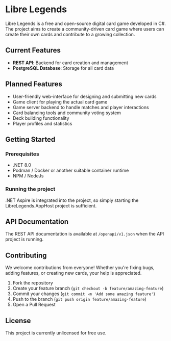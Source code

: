 ﻿# Libre Legends

Libre Legends is a free and open-source digital card game developed in C#.  
The project aims to create a community-driven card game where users can create their own cards and contribute to a
growing collection.

## Current Features

- **REST API**: Backend for card creation and management
- **PostgreSQL Database**: Storage for all card data

## Planned Features

- User-friendly web-interface for designing and submitting new cards
- Game client for playing the actual card game
- Game server backend to handle matches and player interactions
- Card balancing tools and community voting system
- Deck building functionality
- Player profiles and statistics

## Getting Started

### Prerequisites

- .NET 8.0
- Podman / Docker or another suitable container runtime
- NPM  / NodeJs

### Running the project

.NET Aspire is integrated into the project, so
simply starting the LibreLegends.AppHost project is sufficient.

## API Documentation

The REST API documentation is available at `/openapi/v1.json` when the API project is running.

## Contributing

We welcome contributions from everyone! Whether you're fixing bugs, adding features, or creating new cards, your help is
appreciated.

1. Fork the repository
2. Create your feature branch (`git checkout -b feature/amazing-feature`)
3. Commit your changes (`git commit -m 'Add some amazing feature'`)
4. Push to the branch (`git push origin feature/amazing-feature`)
5. Open a Pull Request


## License

This project is currently unlicensed for free use.



